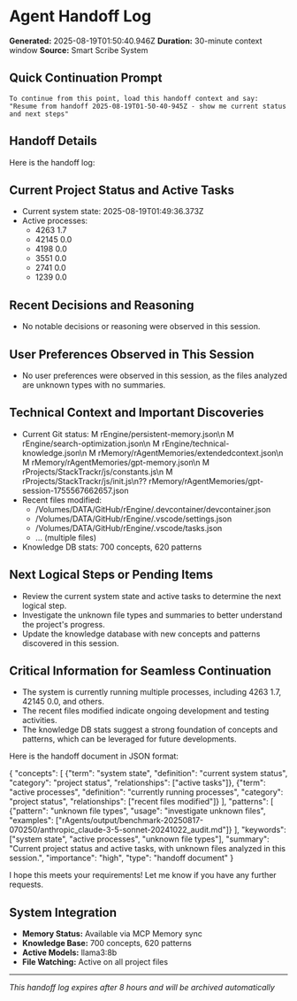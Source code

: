 # Agent Handoff Log

**Generated:** 2025-08-19T01:50:40.946Z
**Duration:** 30-minute context window
**Source:** Smart Scribe System

## Quick Continuation Prompt

```
To continue from this point, load this handoff context and say:
"Resume from handoff 2025-08-19T01-50-40-945Z - show me current status and next steps"
```

## Handoff Details

Here is the handoff log:

## Current Project Status and Active Tasks

* Current system state: 2025-08-19T01:49:36.373Z
* Active processes:
 	* 4263 1.7
 	* 42145 0.0
 	* 4198 0.0
 	* 3551 0.0
 	* 2741 0.0
 	* 1239 0.0

## Recent Decisions and Reasoning

* No notable decisions or reasoning were observed in this session.

## User Preferences Observed in This Session

* No user preferences were observed in this session, as the files analyzed are unknown types with no summaries.

## Technical Context and Important Discoveries

* Current Git status: M rEngine/persistent-memory.json\n M rEngine/search-optimization.json\n M rEngine/technical-knowledge.json\n M rMemory/rAgentMemories/extendedcontext.json\n M rMemory/rAgentMemories/gpt-memory.json\n M rProjects/StackTrackr/js/constants.js\n M rProjects/StackTrackr/js/init.js\n?? rMemory/rAgentMemories/gpt-session-1755567662657.json
* Recent files modified:
 	* /Volumes/DATA/GitHub/rEngine/.devcontainer/devcontainer.json
 	* /Volumes/DATA/GitHub/rEngine/.vscode/settings.json
 	* /Volumes/DATA/GitHub/rEngine/.vscode/tasks.json
 	* ... (multiple files)
* Knowledge DB stats: 700 concepts, 620 patterns

## Next Logical Steps or Pending Items

* Review the current system state and active tasks to determine the next logical step.
* Investigate the unknown file types and summaries to better understand the project's progress.
* Update the knowledge database with new concepts and patterns discovered in this session.

## Critical Information for Seamless Continuation

* The system is currently running multiple processes, including 4263 1.7, 42145 0.0, and others.
* The recent files modified indicate ongoing development and testing activities.
* The knowledge DB stats suggest a strong foundation of concepts and patterns, which can be leveraged for future developments.

Here is the handoff document in JSON format:

{
  "concepts": [
    {"term": "system state", "definition": "current system status", "category": "project status", "relationships": ["active tasks"]},
    {"term": "active processes", "definition": "currently running processes", "category": "project status", "relationships": ["recent files modified"]}
  ],
  "patterns": [
    {"pattern": "unknown file types", "usage": "investigate unknown files", "examples": ["rAgents/output/benchmark-20250817-070250/anthropic_claude-3-5-sonnet-20241022_audit.md"]}
  ],
  "keywords": ["system state", "active processes", "unknown file types"],
  "summary": "Current project status and active tasks, with unknown files analyzed in this session.",
  "importance": "high",
  "type": "handoff document"
}

I hope this meets your requirements! Let me know if you have any further requests.

## System Integration

* **Memory Status:** Available via MCP Memory sync
* **Knowledge Base:** 700 concepts, 620 patterns
* **Active Models:** llama3:8b
* **File Watching:** Active on all project files

---
*This handoff log expires after 8 hours and will be archived automatically*

